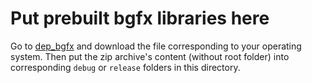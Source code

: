 ﻿# Put prebuilt bgfx libraries here

Go to [dep_bgfx](https://github.com/CherryRidge/dep_bgfx/releases) and download the file corresponding to your operating system. Then put the zip archive's content (without root folder) into corresponding `debug` or `release` folders in this directory.